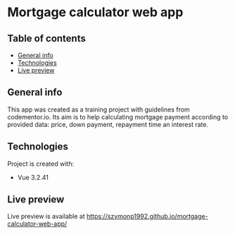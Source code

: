 # Mortgage calculator web app

## Table of contents

- [General info](#general-info)
- [Technologies](#technologies)
- [Live preview](#live-preview)

## General info

This app was created as a training project with guidelines from codementor.io. Its aim is to help calculating mortgage payment according to provided data: price, down payment, repayment time an interest rate.

## Technologies

Project is created with:

- Vue 3.2.41

## Live preview

Live preview is available at https://szymonp1992.github.io/mortgage-calculator-web-app/
